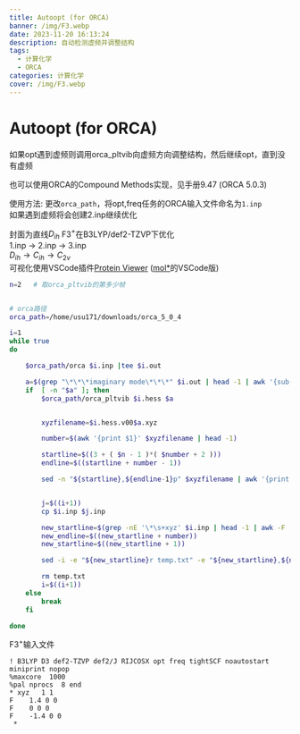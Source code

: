 ```yaml
---
title: Autoopt (for ORCA)
banner: /img/F3.webp
date: 2023-11-20 16:13:24
description: 自动检测虚频并调整结构
tags:
  - 计算化学
  - ORCA
categories: 计算化学
cover: /img/F3.webp
---
```


# Autoopt (for ORCA)

如果opt遇到虚频则调用orca_pltvib向虚频方向调整结构，然后继续opt，直到没有虚频

也可以使用ORCA的Compound Methods实现，见手册9.47 (ORCA 5.0.3)

使用方法: 更改`orca_path`，将opt,freq任务的ORCA输入文件命名为`1.inp`  
如果遇到虚频将会创建2.inp继续优化

封面为直线$D_{ih}$ F3$^{+}$在B3LYP/def2-TZVP下优化  
1.inp $\to$ 2.inp $\to$ 3.inp  
$D_{ih} \to C_{ih} \to C_{2v}$  
可视化使用VSCode插件[Protein Viewer](https://marketplace.visualstudio.com/items?itemName=ArianJamasb.protein-viewer) ([mol*](https://molstar.org/)的VSCode版)



```bash
n=2   # 取orca_pltvib的第多少帧


# orca路径
orca_path=/home/usu171/downloads/orca_5_0_4

i=1
while true
do

    $orca_path/orca $i.inp |tee $i.out

    a=$(grep "\*\*\*imaginary mode\*\*\*" $i.out | head -1 | awk '{sub(/:/, "");print $1}')
    if  [ -n "$a" ]; then
        $orca_path/orca_pltvib $i.hess $a


        xyzfilename=$i.hess.v00$a.xyz

        number=$(awk '{print $1}' $xyzfilename | head -1)

        startline=$((3 + ( $n - 1 )*( $number + 2 )))
        endline=$((startline + number - 1))

        sed -n "${startline},${endline-1}p" $xyzfilename | awk '{print $1,$2,$3,$4}' > temp.txt


        j=$((i+1))
        cp $i.inp $j.inp

        new_startline=$(grep -nE '\*\s+xyz' $i.inp | head -1 | awk -F : '{print $1}')
        new_endline=$((new_startline + number))
        new_startline=$((new_startline + 1))

        sed -i -e "${new_startline}r temp.txt" -e "${new_startline},${new_endline}d" $j.inp

        rm temp.txt
        i=$((i+1))
    else
        break
    fi

done
```

F3$^{+}$输入文件

```
! B3LYP D3 def2-TZVP def2/J RIJCOSX opt freq tightSCF noautostart miniprint nopop
%maxcore  1000
%pal nprocs  8 end
* xyz   1 1
F    1.4 0 0
F    0 0 0
F    -1.4 0 0
 *
```